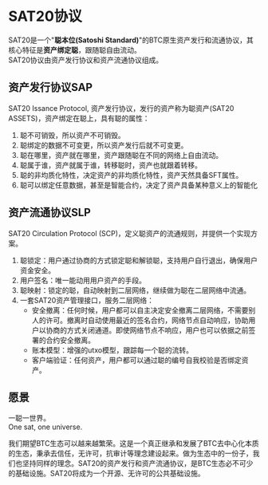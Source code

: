 SAT20协议
=========


SAT20是一个"**聪本位(Satoshi Standard)**"的BTC原生资产发行和流通协议，其核心特征是**资产绑定聪**，跟随聪自由流动。  
SAT20协议由资产发行协议和资产流通协议组成。  


资产发行协议SAP
----
SAT20 Issance Protocol, 资产发行协议，发行的资产称为聪资产(SAT20 ASSETS)，资产绑定在聪上，具有聪的属性：
1. 聪不可销毁，所以资产不可销毁。
2. 聪绑定的数据不可变更，所以资产发行后就不可变更。
3. 聪在哪里，资产就在哪里，资产跟随聪在不同的网络上自由流动。
4. 聪属于谁，资产就属于谁，转移聪时，资产也就跟着转移。
5. 聪的非均质化特性，决定资产的非均质化特性，资产天然具备SFT属性。
6. 聪可以绑定任意数据，甚至是智能合约，决定了资产具备某种意义上的智能化  
  
  
  
资产流通协议SLP
----
SAT20 Circulation Protocol (SCP)，定义聪资产的流通规则，并提供一个实现方案。 
1. 聪锁定：用户通过协商的方式锁定聪和解锁聪，支持用户自行退出，确保用户资金安全。
2. 用户签名：唯一能动用用户资产的手段。
3. 聪映射：锁定的聪，自动映射到二层网络，继续做为聪在二层网络中流通。
4. 一套SAT20资产管理接口，服务二层网络：
    * 安全撤离：任何时候，用户都可以自主决定安全撤离二层网络，不需要别人的许可。撤离时自动使用最近的签名合约，网络节点自动响应，协助用户以协商的方式关闭通道。即使网络节点不响应，用户也可以依据之前签署的合约安全撤离。
    * 账本模型：增强的utxo模型，跟踪每一个聪的流转。
    * 客户端验证：任何资产，用户都可以通过聪的编号自我校验是否绑定资产。  




愿景
----
一聪一世界。  
One sat, one universe.    


我们期望BTC生态可以越来越繁荣。这是一个真正继承和发展了BTC去中心化本质的生态，秉承去信任，无许可，抗审计等理念建设起来。做为生态中的一份子，我们也坚持同样的理念。SAT20的资产发行和资产流通协议，是BTC生态必不可少的基础设施。SAT20将成为一个开源、无许可的公共基础设施。

